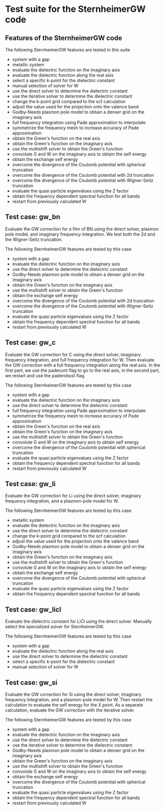 <!--
 
  This file is part of the SternheimerGW code.
  
  Copyright (C) 2010 - 2017 
  Henry Lambert, Martin Schlipf, and Feliciano Giustino
 
  SternheimerGW is free software: you can redistribute it and/or modify
  it under the terms of the GNU General Public License as published by
  the Free Software Foundation, either version 3 of the License, or
  (at your option) any later version.
 
  SternheimerGW is distributed in the hope that it will be useful,
  but WITHOUT ANY WARRANTY; without even the implied warranty of
  MERCHANTABILITY or FITNESS FOR A PARTICULAR PURPOSE. See the
  GNU General Public License for more details.
 
  You should have received a copy of the GNU General Public License
  along with SternheimerGW. If not, see
  http://www.gnu.org/licenses/gpl.html .
 
-->

Test suite for the SternheimerGW code
===========================

Features of the SternheimerGW code
------------------------

The following SternheimerGW features are tested in this suite

* system with a gap
* metallic system
* evaluate the dielectric function on the imaginary axis
* evaluate the dielectric function along the real axis
* select a specific k-point for the dielectric constant
* manual selection of solver for W
* use the direct solver to determine the dielectric constant
* use the iterative solver to determine the dielectric constant
* change the k-point grid compared to the scf calculation
* adjust the value used for the projection onto the valence band
* Godby-Needs plasmon pole model to obtain a denser grid on the imaginary axis
* full frequency integration using Pade approximation to interpolate
* symmetrize the frequency mesh to increase accuracy of Pade approximation
* obtain the Green's function on the real axis
* obtain the Green's function on the imaginary axis
* use the multishift solver to obtain the Green's function
* convolute G and W on the imaginary axis to obtain the self energy
* obtain the exchange self energy
* overcome the divergence of the Coulomb potential with spherical truncation
* overcome the divergence of the Coulomb potential with 2d truncation
* overcome the divergence of the Coulomb potential with Wigner-Seitz truncation
* evaluate the quasi particle eigenvalues using the Z factor
* obtain the frequency dependent spectral function for all bands
* restart from previously calculated W

Test case: gw\_bn
------------------

Evaluate the GW correction for a film of BN using the direct solver, plasmon
pole model, and imaginary frequency integration. We test both the 2d and the
Wigner-Seitz truncation.

The following SternheimerGW features are tested by this case

* system with a gap
* evaluate the dielectric function on the imaginary axis
* use the direct solver to determine the dielectric constant
* Godby-Needs plasmon pole model to obtain a denser grid on the imaginary axis
* obtain the Green's function on the imaginary axis
* use the multishift solver to obtain the Green's function
* obtain the exchange self energy
* overcome the divergence of the Coulomb potential with 2d truncation
* overcome the divergence of the Coulomb potential with Wigner-Seitz truncation
* evaluate the quasi particle eigenvalues using the Z factor
* obtain the frequency dependent spectral function for all bands
* restart from previously calculated W

Test case: gw\_c
-----------------

Evaluate the GW correction for C using the direct solver, imaginary frequency
integration, and full frequency integration for W.
Then evaluate the GW correction with a full frequency integration along the
real axis. In the first part, we use the padecont flag to go to the real axis,
in the second part, we restart and use the paderobust flag.

The following SternheimerGW features are tested by this case

* system with a gap
* evaluate the dielectric function on the imaginary axis
* use the direct solver to determine the dielectric constant
* full frequency integration using Pade approximation to interpolate
* symmetrize the frequency mesh to increase accuracy of Pade approximation
* obtain the Green's function on the real axis
* obtain the Green's function on the imaginary axis
* use the multishift solver to obtain the Green's function
* convolute G and W on the imaginary axis to obtain self energy
* overcome the divergence of the Coulomb potential with spherical truncation
* evaluate the quasi particle eigenvalues using the Z factor
* obtain the frequency dependent spectral function for all bands
* restart from previously calculated W

Test case: gw\_li
------------------

Evaluate the GW correction for Li using the direct solver, imaginary frequency
integration, and a plasmon-pole model for W.

The following SternheimerGW features are tested by this case

* metallic system
* evaluate the dielectric function on the imaginary axis
* use the direct solver to determine the dielectric constant
* change the k-point grid compared to the scf calculation
* adjust the value used for the projection onto the valence band
* Godby-Needs plasmon pole model to obtain a denser grid on the imaginary axis
* obtain the Green's function on the imaginary axis
* use the multishift solver to obtain the Green's function
* convolute G and W on the imaginary axis to obtain the self energy
* obtain the exchange self energy
* overcome the divergence of the Coulomb potential with spherical truncation
* evaluate the quasi particle eigenvalues using the Z factor
* obtain the frequency dependent spectral function for all bands

Test case: gw\_licl
--------------------

Evaluate the dielectric constant for LiCl using the direct solver. Manually
select the specialized solver for SternheimerGW.

The following SternheimerGW features are tested by this case

* system with a gap
* evaluate the dielectric function along the real axis
* use the direct solver to determine the dielectric constant
* select a specific k-point for the dielectric constant
* manual selection of solver for W

Test case: gw\_si
------------------

Evaluate the GW correction for Si using the direct solver, imaginary frequency
integration, and a plasmon-pole model for W. Then restart the calculation to
evaluate the self energy for the X point.
As a separate calculation, evaluate the GW correction with the iterative solver.

The following SternheimerGW features are tested by this case

* system with a gap
* evaluate the dielectric function on the imaginary axis
* use the direct solver to determine the dielectric constant
* use the iterative solver to determine the dielectric constant
* Godby-Needs plasmon pole model to obtain a denser grid on the imaginary axis
* obtain the Green's function on the imaginary axis
* use the multishift solver to obtain the Green's function
* convolute G and W on the imaginary axis to obtain the self energy
* obtain the exchange self energy
* overcome the divergence of the Coulomb potential with spherical truncation
* evaluate the quasi particle eigenvalues using the Z factor
* obtain the frequency dependent spectral function for all bands
* restart from previously calculated W
